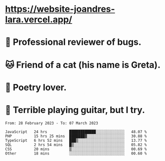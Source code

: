 # https://website-joandres-lara.vercel.app/
# 🐛 Professional reviewer of bugs.
# 🐱 Friend of a cat (his name is Greta).
# 📜 Poetry lover.
# 🎸 Terrible playing guitar, but I try.

<!--START_SECTION:waka-->

```text
From: 28 February 2023 - To: 07 March 2023

JavaScript   24 hrs          ████████████░░░░░░░░░░░░░   48.07 %
PHP          15 hrs 25 mins  ███████▓░░░░░░░░░░░░░░░░░   30.88 %
TypeScript   6 hrs 52 mins   ███▒░░░░░░░░░░░░░░░░░░░░░   13.77 %
SQL          2 hrs 54 mins   █▒░░░░░░░░░░░░░░░░░░░░░░░   05.82 %
CSS          20 mins         ▒░░░░░░░░░░░░░░░░░░░░░░░░   00.69 %
Other        18 mins         ░░░░░░░░░░░░░░░░░░░░░░░░░   00.60 %
```

<!--END_SECTION:waka-->
